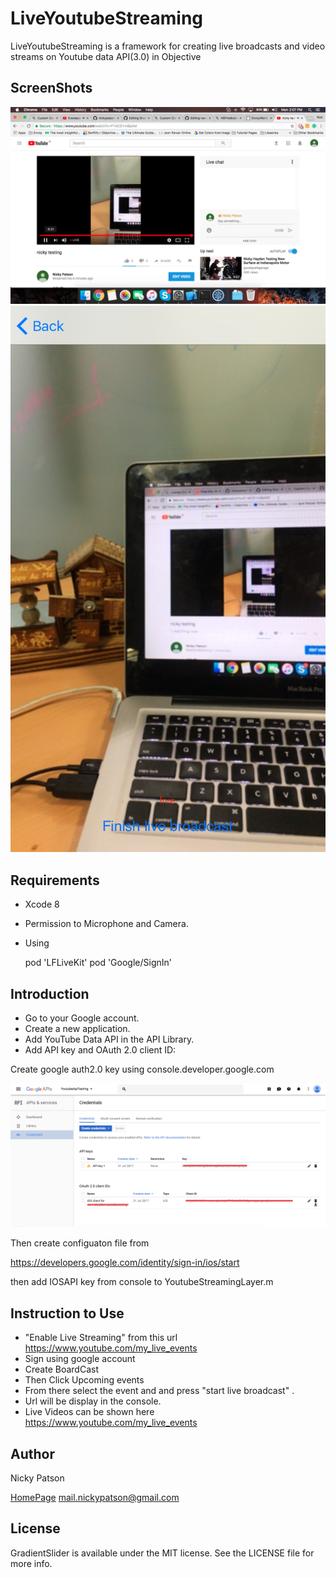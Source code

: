 # LiveYoutubeStreaming

LiveYoutubeStreaming is a framework for creating live broadcasts and video streams on Youtube data API(3.0) in Objective 

## ScreenShots

![Alt text](/ScreenShot2.png?raw=true "Optional Title")
![Alt text](/ScreenShot3.png?raw=true "Optional Title")


## Requirements

- Xcode 8
- Permission to Microphone and Camera.
- Using 

  pod 'LFLiveKit'
  pod 'Google/SignIn' 

## Introduction

- Go to your Google account.
- Create a new application.
- Add YouTube Data API in the API Library.  
- Add API key and OAuth 2.0 client ID:

Create google auth2.0 key using console.developer.google.com

![Alt text](/ScreenShot1.png?raw=true "Optional Title")

Then create configuaton file from

https://developers.google.com/identity/sign-in/ios/start

then add IOSAPI key from console to  YoutubeStreamingLayer.m



## Instruction to Use

- "Enable Live Streaming" from this url https://www.youtube.com/my_live_events
- Sign using google account
- Create BoardCast 
- Then Click Upcoming events 
- From there select the event and and press "start live broadcast" .
- Url will be display in the console.
- Live Videos can be shown here https://www.youtube.com/my_live_events


## Author

Nicky Patson

[HomePage](http://about.me/nickypatson)
<mail.nickypatson@gmail.com>


## License

GradientSlider is available under the MIT license. See the LICENSE file for more info.




